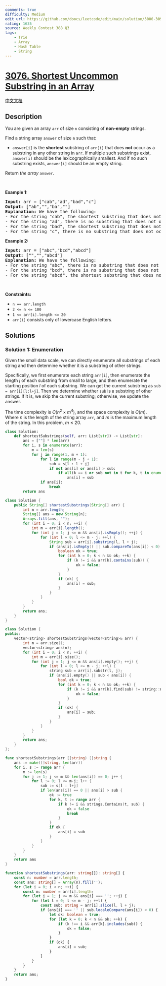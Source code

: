 ```yaml
---
comments: true
difficulty: Medium
edit_url: https://github.com/doocs/leetcode/edit/main/solution/3000-3099/3076.Shortest%20Uncommon%20Substring%20in%20an%20Array/README_EN.md
rating: 1635
source: Weekly Contest 388 Q3
tags:
    - Trie
    - Array
    - Hash Table
    - String
---
```


# [3076. Shortest Uncommon Substring in an Array](https://leetcode.com/problems/shortest-uncommon-substring-in-an-array)

[中文文档](/solution/3000-3099/3076.Shortest%20Uncommon%20Substring%20in%20an%20Array/README.md)

## Description

<p>You are given an array <code>arr</code> of size <code>n</code> consisting of <strong>non-empty</strong> strings.</p>

<p>Find a string array <code>answer</code> of size <code>n</code> such that:</p>

<ul>
	<li><code>answer[i]</code> is the <strong>shortest</strong> <span data-keyword="substring">substring</span> of <code>arr[i]</code> that does <strong>not</strong> occur as a substring in any other string in <code>arr</code>. If multiple such substrings exist, <code>answer[i]</code> should be the <span data-keyword="lexicographically-smaller-string">lexicographically smallest</span>. And if no such substring exists, <code>answer[i]</code> should be an empty string.</li>
</ul>

<p>Return <em>the array </em><code>answer</code>.</p>

<p>&nbsp;</p>
<p><strong class="example">Example 1:</strong></p>

<pre>
<strong>Input:</strong> arr = [&quot;cab&quot;,&quot;ad&quot;,&quot;bad&quot;,&quot;c&quot;]
<strong>Output:</strong> [&quot;ab&quot;,&quot;&quot;,&quot;ba&quot;,&quot;&quot;]
<strong>Explanation:</strong> We have the following:
- For the string &quot;cab&quot;, the shortest substring that does not occur in any other string is either &quot;ca&quot; or &quot;ab&quot;, we choose the lexicographically smaller substring, which is &quot;ab&quot;.
- For the string &quot;ad&quot;, there is no substring that does not occur in any other string.
- For the string &quot;bad&quot;, the shortest substring that does not occur in any other string is &quot;ba&quot;.
- For the string &quot;c&quot;, there is no substring that does not occur in any other string.
</pre>

<p><strong class="example">Example 2:</strong></p>

<pre>
<strong>Input:</strong> arr = [&quot;abc&quot;,&quot;bcd&quot;,&quot;abcd&quot;]
<strong>Output:</strong> [&quot;&quot;,&quot;&quot;,&quot;abcd&quot;]
<strong>Explanation:</strong> We have the following:
- For the string &quot;abc&quot;, there is no substring that does not occur in any other string.
- For the string &quot;bcd&quot;, there is no substring that does not occur in any other string.
- For the string &quot;abcd&quot;, the shortest substring that does not occur in any other string is &quot;abcd&quot;.
</pre>

<p>&nbsp;</p>
<p><strong>Constraints:</strong></p>

<ul>
	<li><code>n == arr.length</code></li>
	<li><code>2 &lt;= n &lt;= 100</code></li>
	<li><code>1 &lt;= arr[i].length &lt;= 20</code></li>
	<li><code>arr[i]</code> consists only of lowercase English letters.</li>
</ul>

## Solutions

### Solution 1: Enumeration

Given the small data scale, we can directly enumerate all substrings of each string and then determine whether it is a substring of other strings.

Specifically, we first enumerate each string `arr[i]`, then enumerate the length $j$ of each substring from small to large, and then enumerate the starting position $l$ of each substring. We can get the current substring as `sub = arr[i][l:l+j]`. Then we determine whether `sub` is a substring of other strings. If it is, we skip the current substring; otherwise, we update the answer.

The time complexity is $O(n^2 \times m^4)$, and the space complexity is $O(m)$. Where $n$ is the length of the string array `arr`, and $m$ is the maximum length of the string. In this problem, $m \le 20$.

<!-- tabs:start -->

```python
class Solution:
    def shortestSubstrings(self, arr: List[str]) -> List[str]:
        ans = [""] * len(arr)
        for i, s in enumerate(arr):
            m = len(s)
            for j in range(1, m + 1):
                for l in range(m - j + 1):
                    sub = s[l : l + j]
                    if not ans[i] or ans[i] > sub:
                        if all(k == i or sub not in t for k, t in enumerate(arr)):
                            ans[i] = sub
                if ans[i]:
                    break
        return ans
```

```java
class Solution {
    public String[] shortestSubstrings(String[] arr) {
        int n = arr.length;
        String[] ans = new String[n];
        Arrays.fill(ans, "");
        for (int i = 0; i < n; ++i) {
            int m = arr[i].length();
            for (int j = 1; j <= m && ans[i].isEmpty(); ++j) {
                for (int l = 0; l <= m - j; ++l) {
                    String sub = arr[i].substring(l, l + j);
                    if (ans[i].isEmpty() || sub.compareTo(ans[i]) < 0) {
                        boolean ok = true;
                        for (int k = 0; k < n && ok; ++k) {
                            if (k != i && arr[k].contains(sub)) {
                                ok = false;
                            }
                        }
                        if (ok) {
                            ans[i] = sub;
                        }
                    }
                }
            }
        }
        return ans;
    }
}
```

```cpp
class Solution {
public:
    vector<string> shortestSubstrings(vector<string>& arr) {
        int n = arr.size();
        vector<string> ans(n);
        for (int i = 0; i < n; ++i) {
            int m = arr[i].size();
            for (int j = 1; j <= m && ans[i].empty(); ++j) {
                for (int l = 0; l <= m - j; ++l) {
                    string sub = arr[i].substr(l, j);
                    if (ans[i].empty() || sub < ans[i]) {
                        bool ok = true;
                        for (int k = 0; k < n && ok; ++k) {
                            if (k != i && arr[k].find(sub) != string::npos) {
                                ok = false;
                            }
                        }
                        if (ok) {
                            ans[i] = sub;
                        }
                    }
                }
            }
        }
        return ans;
    }
};
```

```go
func shortestSubstrings(arr []string) []string {
	ans := make([]string, len(arr))
	for i, s := range arr {
		m := len(s)
		for j := 1; j <= m && len(ans[i]) == 0; j++ {
			for l := 0; l <= m-j; l++ {
				sub := s[l : l+j]
				if len(ans[i]) == 0 || ans[i] > sub {
					ok := true
					for k, t := range arr {
						if k != i && strings.Contains(t, sub) {
							ok = false
							break
						}
					}
					if ok {
						ans[i] = sub
					}
				}
			}
		}
	}
	return ans
}
```

```ts
function shortestSubstrings(arr: string[]): string[] {
    const n: number = arr.length;
    const ans: string[] = Array(n).fill('');
    for (let i = 0; i < n; ++i) {
        const m: number = arr[i].length;
        for (let j = 1; j <= m && ans[i] === ''; ++j) {
            for (let l = 0; l <= m - j; ++l) {
                const sub: string = arr[i].slice(l, l + j);
                if (ans[i] === '' || sub.localeCompare(ans[i]) < 0) {
                    let ok: boolean = true;
                    for (let k = 0; k < n && ok; ++k) {
                        if (k !== i && arr[k].includes(sub)) {
                            ok = false;
                        }
                    }
                    if (ok) {
                        ans[i] = sub;
                    }
                }
            }
        }
    }
    return ans;
}
```

<!-- tabs:end -->

<!-- end -->
